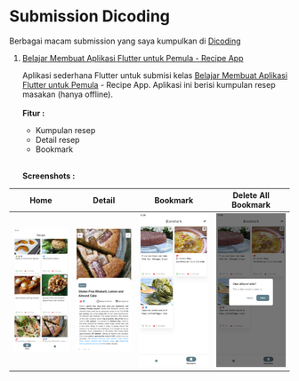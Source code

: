 
# Submission Dicoding

Berbagai macam submission yang saya kumpulkan di [Dicoding](https://www.dicoding.com/users/agprastyo/academies)


1. [Belajar Membuat Aplikasi Flutter untuk Pemula - Recipe App](https://github.com/agpprastyo/Dicoding-Submision/blob/4d72e6e542a04845be6faca9c4a1989b75b84bdc/recipe_app)

   Aplikasi sederhana Flutter untuk submisi kelas [Belajar Membuat Aplikasi Flutter untuk Pemula](https://www.dicoding.com/academies/159) - Recipe App. Aplikasi ini berisi kumpulan resep masakan (hanya offline).
   <br>
   <br>
   **Fitur :**
   - Kumpulan resep
   - Detail resep
   - Bookmark  
     <br>

   **Screenshots :**


| Home                                                                                                                                    | Detail                                                                                                                      |Bookmark                                                                                                                     |Delete All Bookmark|
|-----------------------------------------------------------------------------------------------------------------------------------------|-----------------------------------------------------------------------------------------------------------------------------|-----------------------------------------------------------------------------------------------------------------------------|-----------------------------------------------------------------------------------------------------------------------------|
| ![Recipe App Screenshot 1](https://raw.githubusercontent.com/agpprastyo/Dicoding-Submision/refs/heads/main/screenshots/Recipe-app1.png) | ![Recipe App Screenshot 2](https://github.com/agpprastyo/Dicoding-Submision/blob/main/screenshots/Recipe-app2.png?raw=true) |![Recipe App Screenshot 3](https://github.com/agpprastyo/Dicoding-Submision/blob/main/screenshots/Recipe-app3.png?raw=true)|![Recipe App Screenshot 4](https://github.com/agpprastyo/Dicoding-Submision/blob/main/screenshots/Recipe-app4.png?raw=true)|
